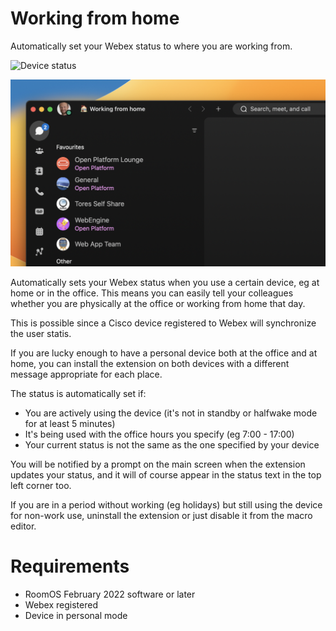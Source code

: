 # Working from home

Automatically set your Webex status to where you are working from.

![Device status](./device-screen.png)

![Soft client synced](./client-status.png)

Automatically sets your Webex status when you use a certain device, eg at home or in the office. This means you can easily tell your colleagues whether you are physically at the office or working from home that day.

This is possible since a Cisco device registered to Webex will synchronize the user statis.

If you are lucky enough to have a personal device both at the office and at home, you can install the extension on both devices with a different message appropriate for each place.

The status is automatically set if:

* You are actively using the device (it's not in standby or halfwake mode for at least 5 minutes)
* It's being used with the office hours you specify (eg 7:00 - 17:00)
* Your current status is not the same as the one specified by your device

You will be notified by a prompt on the main screen when the extension updates your status, and it will of course appear in the status text in the top left corner too.

If you are in a period without working (eg holidays) but still using the device for non-work use, uninstall the extension or just disable it from the macro editor.

# Requirements

* RoomOS February 2022 software or later
* Webex registered
* Device in personal mode

